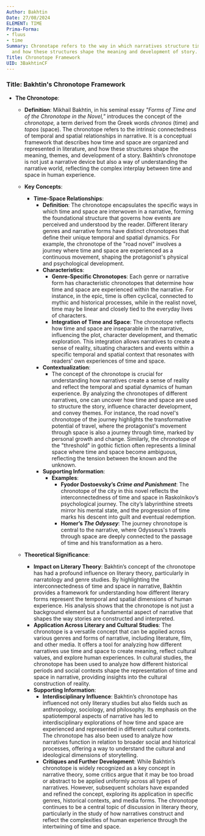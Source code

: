 ```yaml
---
Author: Bakhtin
Date: 27/08/2024
ELEMENT: TIME
Prima-Forma:
- fluus
- time
Summary: Chronotape refers to the way in which narratives structure time and space,
  and how these structures shape the meaning and development of story.
Title: Chronotope Framework
UID: 3BakhtinCF
---
```

### Title: **Bakhtin's Chronotope Framework**

- **The Chronotope**:
  - **Definition**: Mikhail Bakhtin, in his seminal essay *"Forms of Time and of the Chronotope in the Novel,"* introduces the concept of the *chronotope,* a term derived from the Greek words *chronos* (time) and *topos* (space). The chronotope refers to the intrinsic connectedness of temporal and spatial relationships in narrative. It is a conceptual framework that describes how time and space are organized and represented in literature, and how these structures shape the meaning, themes, and development of a story. Bakhtin’s chronotope is not just a narrative device but also a way of understanding the narrative world, reflecting the complex interplay between time and space in human experience.

  - **Key Concepts**:

    - **Time-Space Relationships**:
      - **Definition**: The chronotope encapsulates the specific ways in which time and space are interwoven in a narrative, forming the foundational structure that governs how events are perceived and understood by the reader. Different literary genres and narrative forms have distinct chronotopes that define their unique temporal and spatial dynamics. For example, the chronotope of the "road novel" involves a journey where time and space are experienced as a continuous movement, shaping the protagonist's physical and psychological development.
      - **Characteristics**:
        - **Genre-Specific Chronotopes**: Each genre or narrative form has characteristic chronotopes that determine how time and space are experienced within the narrative. For instance, in the epic, time is often cyclical, connected to mythic and historical processes, while in the realist novel, time may be linear and closely tied to the everyday lives of characters.
        - **Integration of Time and Space**: The chronotope reflects how time and space are inseparable in the narrative, influencing the plot, character development, and thematic exploration. This integration allows narratives to create a sense of reality, situating characters and events within a specific temporal and spatial context that resonates with readers' own experiences of time and space.
      - **Contextualization**:
        - The concept of the chronotope is crucial for understanding how narratives create a sense of reality and reflect the temporal and spatial dynamics of human experience. By analyzing the chronotopes of different narratives, one can uncover how time and space are used to structure the story, influence character development, and convey themes. For instance, the road novel's chronotope of the journey highlights the transformative potential of travel, where the protagonist's movement through space is also a journey through time, marked by personal growth and change. Similarly, the chronotope of the "threshold" in gothic fiction often represents a liminal space where time and space become ambiguous, reflecting the tension between the known and the unknown.
      - **Supporting Information**:
        - **Examples**:
          - **Fyodor Dostoevsky’s *Crime and Punishment***: The chronotope of the city in this novel reflects the interconnectedness of time and space in Raskolnikov’s psychological journey. The city’s labyrinthine streets mirror his mental state, and the progression of time marks his descent into guilt and eventual redemption.
          - **Homer’s *The Odyssey***: The journey chronotope is central to the narrative, where Odysseus's travels through space are deeply connected to the passage of time and his transformation as a hero.

  - **Theoretical Significance**:
    - **Impact on Literary Theory**: Bakhtin’s concept of the chronotope has had a profound influence on literary theory, particularly in narratology and genre studies. By highlighting the interconnectedness of time and space in narrative, Bakhtin provides a framework for understanding how different literary forms represent the temporal and spatial dimensions of human experience. His analysis shows that the chronotope is not just a background element but a fundamental aspect of narrative that shapes the way stories are constructed and interpreted.
    - **Application Across Literary and Cultural Studies**: The chronotope is a versatile concept that can be applied across various genres and forms of narrative, including literature, film, and other media. It offers a tool for analyzing how different narratives use time and space to create meaning, reflect cultural values, and explore human experiences. In cultural studies, the chronotope has been used to analyze how different historical periods and social contexts shape the representation of time and space in narrative, providing insights into the cultural construction of reality.
    - **Supporting Information**:
      - **Interdisciplinary Influence**: Bakhtin’s chronotope has influenced not only literary studies but also fields such as anthropology, sociology, and philosophy. Its emphasis on the spatiotemporal aspects of narrative has led to interdisciplinary explorations of how time and space are experienced and represented in different cultural contexts. The chronotope has also been used to analyze how narratives function in relation to broader social and historical processes, offering a way to understand the cultural and ideological dimensions of storytelling.
      - **Critiques and Further Development**: While Bakhtin’s chronotope is widely recognized as a key concept in narrative theory, some critics argue that it may be too broad or abstract to be applied uniformly across all types of narratives. However, subsequent scholars have expanded and refined the concept, exploring its application in specific genres, historical contexts, and media forms. The chronotope continues to be a central topic of discussion in literary theory, particularly in the study of how narratives construct and reflect the complexities of human experience through the intertwining of time and space.
